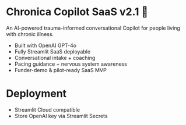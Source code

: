 # Chronica Copilot SaaS v2.1 🌿

An AI-powered trauma-informed conversational Copilot for people living with chronic illness.

- Built with OpenAI GPT-4o
- Fully Streamlit SaaS deployable
- Conversational intake + coaching
- Pacing guidance + nervous system awareness
- Funder-demo & pilot-ready SaaS MVP

# Deployment

- Streamlit Cloud compatible
- Store OpenAI key via Streamlit Secrets

